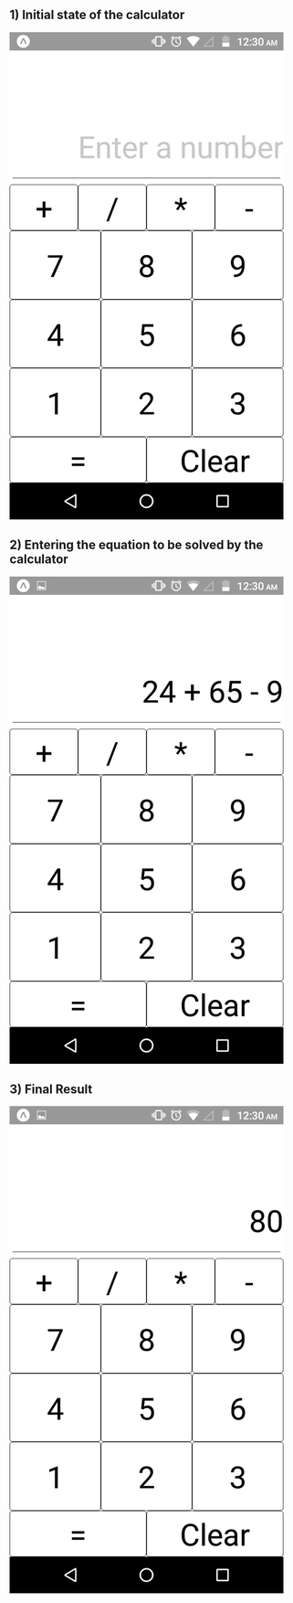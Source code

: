 ## 1) Initial state of the calculator
![calculator is clear](https://github.com/pritishyuvraj/React/blob/master/calculator/Screenshots/3.png)



## 2) Entering the equation to be solved by the calculator
![Entering the equation to be solved by calculator](https://github.com/pritishyuvraj/React/blob/master/calculator/Screenshots/2.png)



## 3) Final Result
![Final result](https://github.com/pritishyuvraj/React/blob/master/calculator/Screenshots/1.png)
